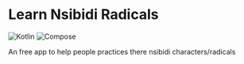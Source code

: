 # Learn Nsibidi Radicals

![Kotlin](https://img.shields.io/badge/kotlin-2.1.21-purple?logo=kotlin&logoColor=white)
![Compose](https://img.shields.io/badge/compose-1.8.0-blue?logo=jetpackcompose)

An free app to help people practices there nsibidi characters/radicals 